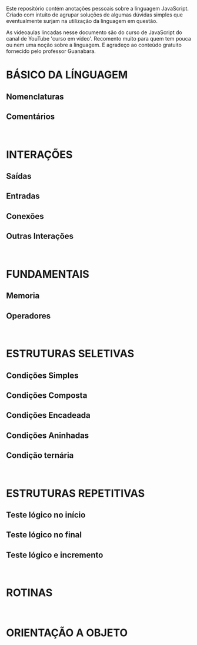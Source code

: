 Este repositório contém anotações pessoais sobre a linguagem JavaScript. Criado com intuito de agrupar soluções de algumas dúvidas simples que eventualmente surjam na utilização da linguagem em questão.

As videoaulas lincadas nesse documento são do curso de JavaScript do canal de YouTube 'curso em vídeo'. Recomento muito para quem tem pouca ou nem uma noção sobre a linguagem. E agradeço ao conteúdo gratuito fornecido pelo professor Guanabara.

# BÁSICO DA LÍNGUAGEM
## Nomenclaturas
## Comentários

<br/>
 
# INTERAÇÕES
## Saídas
## Entradas
## Conexões
## Outras Interações

<br/>
 
# FUNDAMENTAIS
## Memoria
## Operadores

<br/>
 
# ESTRUTURAS SELETIVAS 
## Condições Simples		
## Condições Composta		
## Condições Encadeada		
## Condições Aninhadas	
## Condição ternária		

<br/>
 
# ESTRUTURAS REPETITIVAS
## Teste lógico no início
## Teste lógico no final	
## Teste lógico e incremento

<br/>
 
# ROTINAS

<br/>
 
# ORIENTAÇÃO A OBJETO